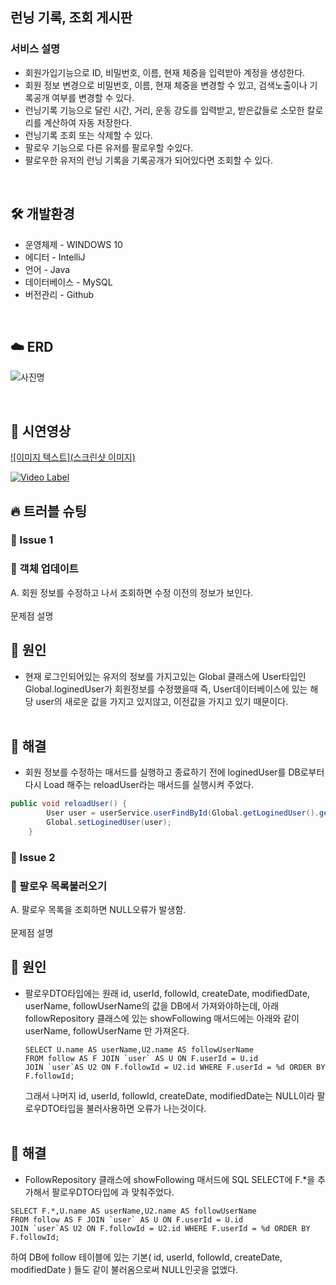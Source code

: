 ## 런닝 기록, 조회 게시판

### 서비스 설명

- 회원가입기능으로 ID, 비밀번호, 이름, 현재 체중을 입력받아 계정을 생성한다.
- 회원 정보 변경으로 비밀번호, 이름, 현재 체중을 변경할 수 있고, 검색노출이나 기록공개 여부를 변경할 수 있다.
- 런닝기록 기능으로 달린 시간, 거리, 운동 강도를 입력받고, 받은값들로 소모한 칼로리를 계산하여 자동 저장한다.
- 런닝기록 조회 또는 삭제할 수 있다.
- 팔로우 기능으로 다른 유저를 팔로우할 수있다.
- 팔로우한 유저의 런닝 기록을 기록공개가 되어있다면 조회할 수 있다.
  <br />

<br/>

## 🛠 개발환경

- 운영체제 - WINDOWS 10
- 에디터 - IntelliJ
- 언어 - Java
- 데이터베이스 - MySQL
- 버전관리 - Github
  <br/>

<br/>

## ☁️ ERD

![사진명](https://i.imgur.com/1yXzjlU.png)
<br>

<br>

## 👀 시연영상
[![이미지 텍스트](스크린샷 이미지)](유투브링크)

[![Video Label](http://img.youtube.com/vi/'유튜브주소의id'/0.jpg)](https://youtu.be/'유튜브주소의id')

## 🔥 트러블 슈팅

### 🚨 Issue 1
### 🚧 객체 업데이트

A. 회원 정보를 수정하고 나서 조회하면 수정 이전의 정보가 보인다.
<br>
<br>
문제점 설명
<br>
## 🛑 원인
- 현재 로그인되어있는 유저의 정보를 가지고있는 Global 클래스에 User타입인 Global.loginedUser가 회원정보를 수정했을때
  즉, User데이터베이스에 있는 해당 user의 새로운 값을 가지고 있지않고, 이전값을 가지고 있기 때문이다.
  <br>
  <br>

## 🚥 해결
- 회원 정보를 수정하는 매서드를 실행하고 종료하기 전에 loginedUser를 DB로부터 다시 Load 해주는 reloadUser라는 매서드를 실행시켜 주었다.
~~~java
public void reloadUser() {
        User user = userService.userFindById(Global.getLoginedUser().getId());
        Global.setLoginedUser(user);
    }
~~~

### 🚨 Issue 2
### 🚧 팔로우 목록불러오기

A. 팔로우 목록을 조회하면 NULL오류가 발생함.
<br>
<br>
문제점 설명
<br>
## 🛑 원인
- 팔로우DTO타입에는 원래 id, userId, followId, createDate, modifiedDate, userName, followUserName의 값을 DB에서 가져와야하는데,
  아래 followRepository 클래스에 있는 showFollowing 매서드에는 아래와 같이 userName, followUserName 만 가져온다.
  ~~~roomsql
  SELECT U.name AS userName,U2.name AS followUserName
  FROM follow AS F JOIN `user` AS U ON F.userId = U.id
  JOIN `user`AS U2 ON F.followId = U2.id WHERE F.userId = %d ORDER BY F.followId;
  ~~~
  그래서 나머지 id, userId, followId, createDate, modifiedDate는 NULL이라 팔로우DTO타입을 불러사용하면 오류가 나는것이다.
  <br>
  <br>

## 🚥 해결
- FollowRepository 클래스에 showFollowing 매서드에 SQL SELECT에 F.*을 추가해서 팔로우DTO타입에 과 맞춰주었다.
~~~roomsql
SELECT F.*,U.name AS userName,U2.name AS followUserName
FROM follow AS F JOIN `user` AS U ON F.userId = U.id
JOIN `user`AS U2 ON F.followId = U2.id WHERE F.userId = %d ORDER BY F.followId;
~~~
하여 DB에 follow 테이블에 있는 기본( id, userId, followId, createDate, modifiedDate ) 들도 같이 불러옴으로써 NULL인곳을 없앴다.
